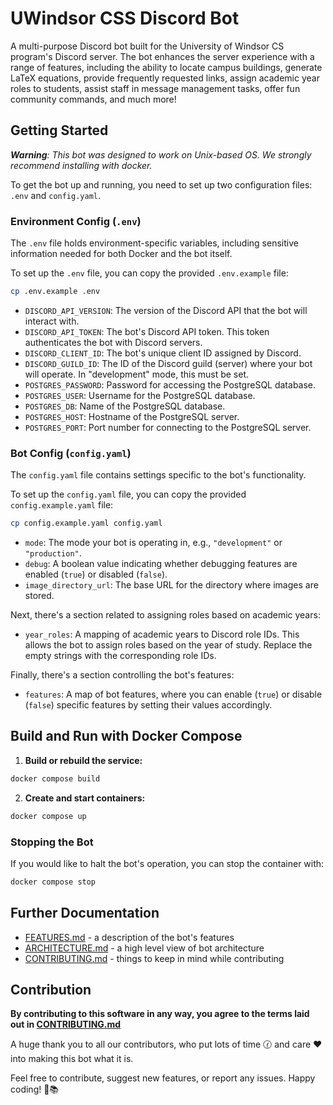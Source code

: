 # UWindsor CSS Discord Bot

A multi-purpose Discord bot built for the University of Windsor CS program's Discord server. The bot enhances the server experience with a range of features, including the ability to locate campus buildings, generate LaTeX equations, provide frequently requested links, assign academic year roles to students, assist staff in message management tasks, offer fun community commands, and much more!

## Getting Started

_**Warning**: This bot was designed to work on Unix-based OS. We strongly recommend installing with docker._

To get the bot up and running, you need to set up two configuration files: `.env` and `config.yaml`.

### Environment Config (`.env`)

The `.env` file holds environment-specific variables, including sensitive information needed for both Docker and the bot itself.

To set up the `.env` file, you can copy the provided `.env.example` file:

```sh
cp .env.example .env
```

- `DISCORD_API_VERSION`: The version of the Discord API that the bot will interact with.
- `DISCORD_API_TOKEN`: The bot's Discord API token. This token authenticates the bot with Discord servers.
- `DISCORD_CLIENT_ID`: The bot's unique client ID assigned by Discord.
- `DISCORD_GUILD_ID`: The ID of the Discord guild (server) where your bot will operate. In "development" mode, this must be set.
- `POSTGRES_PASSWORD`: Password for accessing the PostgreSQL database.
- `POSTGRES_USER`: Username for the PostgreSQL database.
- `POSTGRES_DB`: Name of the PostgreSQL database.
- `POSTGRES_HOST`: Hostname of the PostgreSQL server.
- `POSTGRES_PORT`: Port number for connecting to the PostgreSQL server.

### Bot Config (`config.yaml`)

The `config.yaml` file contains settings specific to the bot's functionality.

To set up the `config.yaml` file, you can copy the provided `config.example.yaml` file:

```sh
cp config.example.yaml config.yaml
```

- `mode`: The mode your bot is operating in, e.g., `"development"` or `"production"`.
- `debug`: A boolean value indicating whether debugging features are enabled (`true`) or disabled (`false`).
- `image_directory_url`: The base URL for the directory where images are stored.

Next, there's a section related to assigning roles based on academic years:

- `year_roles`: A mapping of academic years to Discord role IDs. This allows the bot to assign roles based on the year of study. Replace the empty strings with the corresponding role IDs.

Finally, there's a section controlling the bot's features:

- `features`: A map of bot features, where you can enable (`true`) or disable (`false`) specific features by setting their values accordingly.

## Build and Run with Docker Compose


1. **Build or rebuild the service:**    
```sh
docker compose build
```

2. **Create and start containers:** 
```sh
docker compose up
```

### Stopping the Bot

If you would like to halt the bot's operation, you can stop the container with:
```sh
docker compose stop
```

## Further Documentation

- [FEATURES.md](docs/FEATURES.md) - a description of the bot's features
- [ARCHITECTURE.md](docs/ARCHITECTURE.md) - a high level view of bot architecture
- [CONTRIBUTING.md](docs/CONTRIBUTING.md) - things to keep in mind while contributing

## Contribution

**By contributing to this software in any way, you agree to the terms laid out in [CONTRIBUTING.md](docs/CONTRIBUTING.md)**

A huge thank you to all our contributors, who put lots of time 🕜 and care ❤️ into making this bot what it is.

Feel free to contribute, suggest new features, or report any issues. Happy coding! 🚀📚
